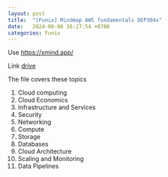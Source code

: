 ```yaml
---
layout: post
title:  "[Funix] Mindmap AWS fundamentals DEP304x"
date:   2024-06-06 16:27:54 +0700
categories: Funix
---
```


Use https://xmind.app/

Link [drive](https://1drv.ms/u/s!ArCA7qT53VPphJw1DikAjXSLsk4IkQ)

The file covers these topics

1. Cloud computing
2. Cloud Economics
3. Infrastructure and Services
4. Security
5. Networking
6. Compute
7. Storage
8. Databases
9. Cloud Architecture
10. Scaling and Monitoring
11. Data Pipelines
